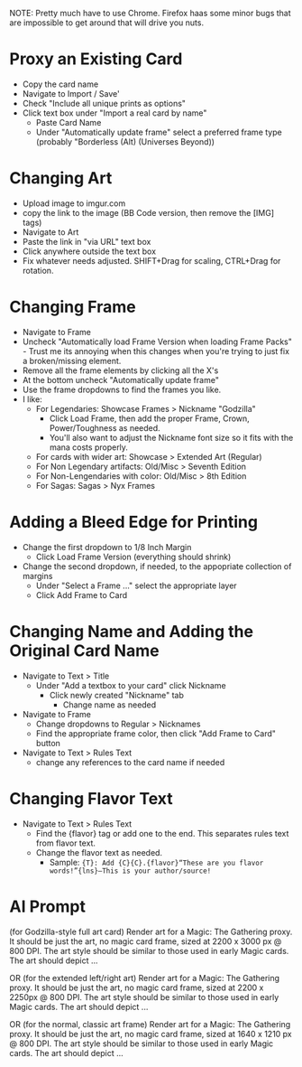 NOTE: Pretty much have to use Chrome. Firefox haas some minor bugs that are impossible to get around that will drive you nuts.

# Proxy an Existing Card
- Copy the card name
- Navigate to Import / Save'
- Check "Include all unique prints as options"
- Click text box under "Import a real card by name"
    - Paste Card Name
    - Under "Automatically update frame" select a preferred frame type (probably "Borderless (Alt) (Universes Beyond))

# Changing Art
- Upload image to imgur.com
- copy the link to the image (BB Code version, then remove the [IMG] tags)
- Navigate to Art
- Paste the link in "via URL" text box
- Click anywhere outside the text box
- Fix whatever needs adjusted. SHIFT+Drag for scaling, CTRL+Drag for rotation.

# Changing Frame
- Navigate to Frame
- Uncheck "Automatically load Frame Version when loading Frame Packs" - Trust me its annoying when this changes when you're trying to just fix a broken/missing element.
- Remove all the frame elements by clicking all the X's
- At the bottom uncheck "Automatically update frame"
- Use the frame dropdowns to find the frames you like. 
- I like:
  - For Legendaries: Showcase Frames > Nickname "Godzilla"
    - Click Load Frame, then add the proper Frame, Crown, Power/Toughness as needed.
    - You'll also want to adjust the Nickname font size so it fits with the mana costs properly.
  - For cards with wider art: Showcase > Extended Art (Regular)
  - For Non Legendary artifacts: Old/Misc > Seventh Edition
  - For Non-Lengendaries with color: Old/Misc > 8th Edition
  - For Sagas: Sagas > Nyx Frames
 
# Adding a Bleed Edge for Printing
- Change the first dropdown to 1/8 Inch Margin
  - Click Load Frame Version (everything should shrink)
- Change the second dropdown, if needed, to the appopriate collection of margins
  - Under "Select a Frame ..." select the appropriate layer
  - Click Add Frame to Card

# Changing Name and Adding the Original Card Name
- Navigate to Text > Title
    - Under "Add a textbox to your card" click Nickname
        - Click newly created "Nickname" tab
            - Change name as needed
- Navigate to Frame
	- Change dropdowns to Regular > Nicknames
	- Find the appropriate frame color, then click "Add Frame to Card" button	
- Navigate to Text > Rules Text
	- change any references to the card name if needed

# Changing Flavor Text
- Navigate to Text > Rules Text
	- Find the {flavor} tag or add one to the end. This separates rules text from flavor text.
	- Change the flavor text as needed.
       - Sample: ```{T}: Add {C}{C}.{flavor}“These are you flavor words!”{lns}—This is your author/source!```


# AI Prompt
(for Godzilla-style full art card)
Render art for a Magic: The Gathering proxy. It should be just the art, no magic card frame, sized at 2200 x 3000 px @ 800 DPI. The art style should be similar to those used in early Magic cards. The art should depict ...

OR  (for the extended left/right art)
Render art for a Magic: The Gathering proxy. It should be just the art, no magic card frame, sized at 2200 x 2250px @ 800 DPI. The art style should be similar to those used in early Magic cards. The art should depict ...

OR  (for the normal, classic art frame)
Render art for a Magic: The Gathering proxy. It should be just the art, no magic card frame, sized at 1640 x 1210 px @ 800 DPI. The art style should be similar to those used in early Magic cards. The art should depict ...

















